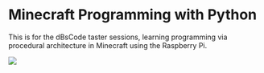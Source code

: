 # Minecraft Programming with Python

This is for the dBsCode taster sessions, learning programming via
procedural architecture in Minecraft using the Raspberry Pi.

![](https://github.com/nebogeo/dbscode/raw/master/doc/images/title.png)
